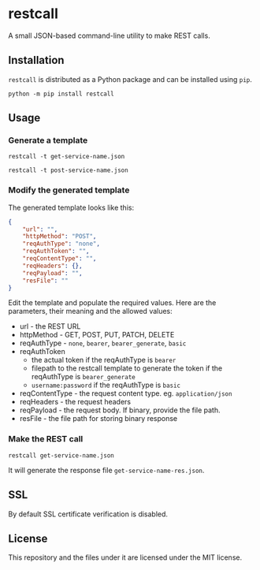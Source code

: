 # restcall
A small JSON-based command-line utility to make REST calls.

## Installation
`restcall` is distributed as a Python package and can be installed using `pip`.
```
python -m pip install restcall
```

## Usage

### Generate a template
```
restcall -t get-service-name.json

restcall -t post-service-name.json
```

### Modify the generated template

The generated template looks like this:

```json
{
    "url": "",
    "httpMethod": "POST",
    "reqAuthType": "none",
    "reqAuthToken": "",
    "reqContentType": "",
    "reqHeaders": {},
    "reqPayload": "",
    "resFile": ""
}
```
Edit the template and populate the required values.
Here are the parameters, their meaning and the allowed values:
- url - the REST URL
- httpMethod - GET, POST, PUT, PATCH, DELETE
- reqAuthType - `none`, `bearer`, `bearer_generate`, `basic`
- reqAuthToken
    - the actual token if the reqAuthType is `bearer`
    - filepath to the restcall template to generate the token if the reqAuthType is `bearer_generate`
    - `username:password` if the reqAuthType is `basic`
- reqContentType - the request content type. eg. `application/json`
- reqHeaders - the request headers
- reqPayload - the request body. If binary, provide the file path.
- resFile - the file path for storing binary response

### Make the REST call

```
restcall get-service-name.json
```

It will generate the response file `get-service-name-res.json`.

## SSL
By default SSL certificate verification is disabled.

## License
This repository and the files under it are licensed under the MIT license.
